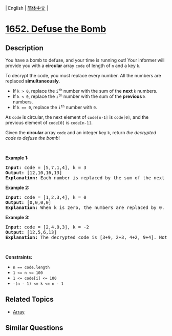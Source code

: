 
| English | [简体中文](README.md) |

# [1652. Defuse the Bomb](https://leetcode-cn.com/problems/defuse-the-bomb/)

## Description

<p>You have a bomb to defuse, and your time is running out! Your informer will provide you with a <strong>circular</strong> array <code>code</code>&nbsp;of length of <code>n</code>&nbsp;and a key <code>k</code>.</p>

<p>To decrypt the code, you must replace every number. All the numbers are replaced <strong>simultaneously</strong>.</p>

<ul>
	<li>If <code>k &gt; 0</code>, replace the <code>i<sup>th</sup></code> number with the sum of the <strong>next</strong> <code>k</code> numbers.</li>
	<li>If <code>k &lt; 0</code>, replace the <code>i<sup>th</sup></code> number with the sum of the <strong>previous</strong> <code>k</code> numbers.</li>
	<li>If <code>k == 0</code>, replace the <code>i<sup>th</sup></code> number with <code>0</code>.</li>
</ul>

<p>As <code>code</code> is circular, the next element of <code>code[n-1]</code> is <code>code[0]</code>, and the previous element of <code>code[0]</code> is <code>code[n-1]</code>.</p>

<p>Given the <strong>circular</strong> array <code>code</code> and an integer key <code>k</code>, return <em>the decrypted code to defuse the bomb</em>!</p>

<p>&nbsp;</p>
<p><strong>Example 1:</strong></p>

<pre>
<strong>Input:</strong> code = [5,7,1,4], k = 3
<strong>Output:</strong> [12,10,16,13]
<strong>Explanation:</strong> Each number is replaced by the sum of the next 3 numbers. The decrypted code is [7+1+4, 1+4+5, 4+5+7, 5+7+1]. Notice that the numbers wrap around.
</pre>

<p><strong>Example 2:</strong></p>

<pre>
<strong>Input:</strong> code = [1,2,3,4], k = 0
<strong>Output:</strong> [0,0,0,0]
<strong>Explanation:</strong> When k is zero, the numbers are replaced by 0. 
</pre>

<p><strong>Example 3:</strong></p>

<pre>
<strong>Input:</strong> code = [2,4,9,3], k = -2
<strong>Output:</strong> [12,5,6,13]
<strong>Explanation:</strong> The decrypted code is [3+9, 2+3, 4+2, 9+4]. Notice that the numbers wrap around again. If k is negative, the sum is of the <strong>previous</strong> numbers.
</pre>

<p>&nbsp;</p>
<p><strong>Constraints:</strong></p>

<ul>
	<li><code>n == code.length</code></li>
	<li><code>1 &lt;= n&nbsp;&lt;= 100</code></li>
	<li><code>1 &lt;= code[i] &lt;= 100</code></li>
	<li><code>-(n - 1) &lt;= k &lt;= n - 1</code></li>
</ul>


## Related Topics

- [Array](https://leetcode-cn.com/tag/array)

## Similar Questions


